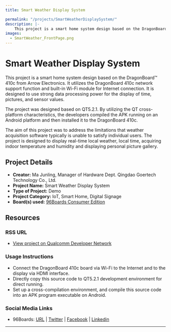 ```yaml
---
title: Smart Weather Display System

permalink: "/projects/SmartWeatherDisplaySystem/"
description: |-
    This project is a smart home system design based on the DragonBoard™ 410c from Arrow Electronics. It utilizes the DragonBoard 410c network support function and built-in Wi-Fi module for Internet connection. It is designed to use strong data processing power for the display of time, pictures, and sensor values.
images:
  - SmartWeather_FrontPage.png
---
```

# Smart Weather Display System

This project is a smart home system design based on the DragonBoard™ 410c from Arrow Electronics. It utilizes the DragonBoard 410c network support function and
built-in Wi-Fi module for Internet connection. It is designed to use strong data processing power for the display of time, pictures, and sensor values.

The project was designed based on QT5.2.1. By utilizing the QT cross-platform characteristics, the developers compiled the APK running on an Android platform
and then installed it to the DragonBoard 410c.

The aim of this project was to address the limitations that weather acquisition software typically is unable to satisfy individual users. The project is
designed to display real-time local weather, local time, acquiring indoor temperature and humidity and displaying personal picture gallery.

## Project Details

- **Creator:** Ma Junling, Manager of Hardware Dept. Qingdao Goertech Technology Co., Ltd.
- **Project Name:** Smart Weather Display System
- **Type of Project:** Demo
- **Project Category:** IoT, Smart Home, Digital Signage
- **Board(s) used:** [96Boards Consumer Edition](https://www.96boards.org/products/ce/)

## Resources

### RSS URL

- [View project on Qualcomm Developer Network](https://developer.qualcomm.com/project/smart-weather-display-system)

### Usage Instructions

- Connect the DragonBoard 410c board via Wi-Fi to the Internet and to the display via HDMI interface.
- Directly copy this source code to QT5.2.1 development environment for direct running.
- Set up a cross-compilation environment, and compile this source code into an APK program executable on Android.

### Social Media Links

- 96Boards: [URL](https://www.96boards.org/) &#124; [Twitter](https://twitter.com/96boards) &#124; [Facebook](https://www.facebook.com/96Boards) &#124; [Linkedin](https://www.linkedin.com/company/{{site.linkedin_username}}/)


***
